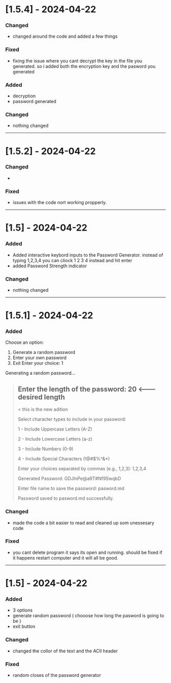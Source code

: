 # [1.5.4] - 2024-04-22

### Changed
- changed around the code and added a few things

### Fixed
- fixing the issue where you cant decrypt the key in the file you generated. so i added both the encryption key and the pasword you generated


### Added
- decryption
- password generated

### Changed
- nothing changed


--------------------------------------------------------------------------------------------------------------------------------------------------------------------
# [1.5.2] - 2024-04-22

### Changed
- 

### Fixed
- issues with the code nort working propperly.
--------------------------------------------------------------------------------------------------------------------------------------------------------------------

# [1.5] - 2024-04-22

### Added
- Added interactive keybord inputs to the Password Generator. instead of typing 1,2,3,4 you can cliock 1 2 3 4 instead and hit enter
- added Password Strength indicator 

### Changed
- nothing changed

--------------------------------------------------------------------------------------------------------------------------------------------------------------------
# [1.5.1] - 2024-04-22

### Added

Choose an option:
1. Generate a random password
2. Enter your own password
3. Exit
Enter your choice: 1

Generating a random password...

> Enter the length of the password: 20 <--- desired length
> ------------------------------------------------------------
>
>    < this is the new adition
>
> 
> Select character types to include in your password:
> 
> 1 - Include Uppercase Letters (A-Z)
> 
> 2 - Include Lowercase Letters (a-z)
> 
> 3 - Include Numbers (0-9)
> 
> 4 - Include Special Characters (!@#$%^&*)
> 
> Enter your choices separated by commas (e.g., 1,2,3): 1,2,3,4
>
> Generated Password: GDJInPe@a9T#Nf9SwqbD
>
> Enter file name to save the password: pasword.md
>
> Password saved to pasword.md successfully.


### Changed
- made the code a bit easier to read and cleaned up som unessesary code

### Fixed
- you cant delete program it says its open and running. should be fixed if it happens restart computer and it will all be good.
----------------------------------------------------------------------------------

# [1.5] - 2024-04-22

### Added
- 3 options
- generate random password ( chooose how long the pasword is going to be )
- exit button

### Changed
- changed the collor of the text and the ACII header

### Fixed
- random closes of the password generator


